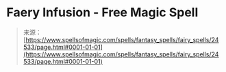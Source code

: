 <!--yml
category: 未分类
date: 2024-06-12 19:10:31
-->

# Faery Infusion - Free Magic Spell

> 来源：[https://www.spellsofmagic.com/spells/fantasy_spells/fairy_spells/24533/page.html#0001-01-01](https://www.spellsofmagic.com/spells/fantasy_spells/fairy_spells/24533/page.html#0001-01-01)